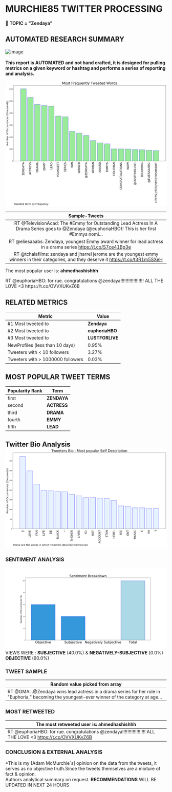 # MURCHIE85 TWITTER PROCESSING 
&#x1F34E; **TOPIC = "Zendaya"**

## AUTOMATED RESEARCH SUMMARY

![image](https://marketingplatform.google.com/about/static/images/gmp/analytics-smb-benefit.jpg)
<br></br>
<b> This report is AUTOMATED and not hand crafted, it is designed for pulling metrics on a given keyword or hashtag and performs a series of reporting and analysis.</b>



![image](TWEETS.png)



|                **Sample-Tweets**        |
| :-------------: |
| RT @TelevisionAcad: The #Emmy for Outstanding Lead Actress In A Drama Series goes to @Zendaya (@euphoriaHBO)! This is her first #Emmys nomi… |
| RT @eliesaaabs: Zendaya, youngest Emmy award winner for lead actress in a drama series https://t.co/S7ce41Bp3e |
| RT @tchalafilms: zendaya and jharrel jerome are the youngest emmy winners in their categories, and they deserve it https://t.co/t3R1m5SXeH |

The most popular user is: **ahmedhashishhh**
<div class="alert alert-block alert-danger"> RT @euphoriaHBO: for rue. 
congratulations @zendaya!!!!!!!!!!!!!!!!!! ALL THE LOVE &lt;3 https://t.co/OVVXUKvZ6B</div>

## RELATED METRICS<br>
| Metric | Value |
| ------------- | ------------- |
| #1 Most tweeted to  | **Zendaya** |
| #2 Most tweeted to  | **euphoriaHBO** |
| #3 Most tweeted to  | **LUSTFORLlVE** |
| NewProfiles (less than 10 days) | 0.95%  |
| Tweeters with < 10 followers  | 3.27%|
| Tweeters with > 1000000 followers  | 0.03%  |



## MOST POPULAR TWEET TERMS 


| Popularity Rank  | Term |
| ------------- | ------------- |
| first  | **ZENDAYA**  |
| second  | **ACTRESS**  |
| third  | **DRAMA** |
| fourth  | **EMMY**  |
| fifth  | **LEAD**  |


## Twitter Bio Analysis![image](BIO.png)
### SENTIMENT ANALYSIS
![image](sentiment.png)
VIEWS WERE : **SUBJECTIVE**  (40.0%) & **NEGATIVELY-SUBJECTIVE** (0.0%) **OBJECTIVE** (60.0%)

### TWEET SAMPLE 
| Random value picked from array |
| ------------- |
|RT @GMA: .@Zendaya wins lead actress in a drama series for her role in "Euphoria," becoming the youngest-ever winner of the category at age… |

### MOST RETWEETED 

| The most retweeted user is: **ahmedhashishhh**  |
| ------------- |
| RT @euphoriaHBO: for rue. congratulations @zendaya!!!!!!!!!!!!!!!!!! ALL THE LOVE &lt;3 https://t.co/OVVXUKvZ6B |

### CONCLUSION & EXTERNAL ANALYSIS

*This is my [Adam McMurchie`s] opinion on the data from the tweets, it serves as no objective truth.Since the tweets themselves are a mixture of fact & opinion.<br>
Authors analytical summary on request.
**RECOMMENDATIONS** WILL BE UPDATED IN NEXT  24 HOURS <br>